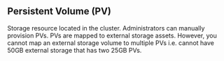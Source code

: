 ## Persistent Volume (PV)

Storage resource located in the cluster. Administrators can manually provision PVs. PVs are mapped to external storage assets. However, you cannot map an external storage volume to multiple PVs i.e. cannot have 50GB external storage that has two 25GB PVs.
